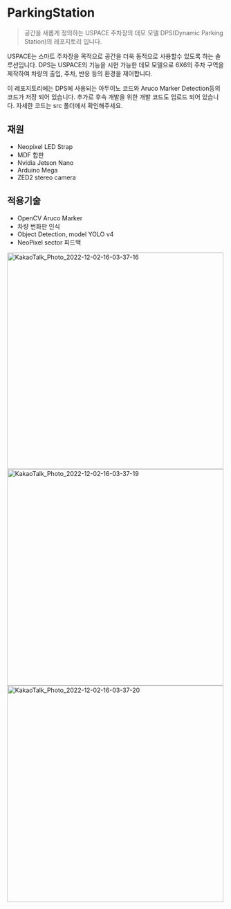 # ParkingStation
> 공간을 새롭게 정의하는 USPACE 주차장의 데모 모델 DPS(Dynamic Parking Station)의 레포지토리 입니다.

USPACE는 스마트 주차장을 목적으로 공간을 더욱 동적으로 사용할수 있도록 하는 솔루션입니다. DPS는 USPACE의 기능을 시현 가능한 데모 모델으로 6X6의 주차 구역을 제작하여 차량의 출입, 주차, 반응 등의 환경을 제어합니다. 

이 레포지토리에는 DPS에 사용되는 아두이노 코드와 Aruco Marker Detection등의 코드가 저장 되어 있습니다. 추가로 후속 개발을 위한 개발 코드도 업로드 되어 있습니다. 자세한 코드는 src 폴더에서 확인해주세요.

## 재원

- Neopixel LED Strap
- MDF 합판
- Nvidia Jetson Nano
- Arduino Mega
- ZED2 stereo camera

## 적용기술

- OpenCV Aruco Marker
- 차량 번화판 인식
- Object Detection, model YOLO v4
- NeoPixel sector 피드백


<img width="500" alt="KakaoTalk_Photo_2022-12-02-16-03-37-16" src="https://user-images.githubusercontent.com/54783158/205234989-7b6dfe14-b559-4444-8722-831b2d0ccc53.png">
<img width="500" alt="KakaoTalk_Photo_2022-12-02-16-03-37-19" src="https://user-images.githubusercontent.com/54783158/205235007-efd1039b-7c26-4e1c-826a-729160c08402.png">
<img width="500" alt="KakaoTalk_Photo_2022-12-02-16-03-37-20" src="https://user-images.githubusercontent.com/54783158/205235081-20008375-46eb-4dc3-8f71-f776980d7a12.png">
